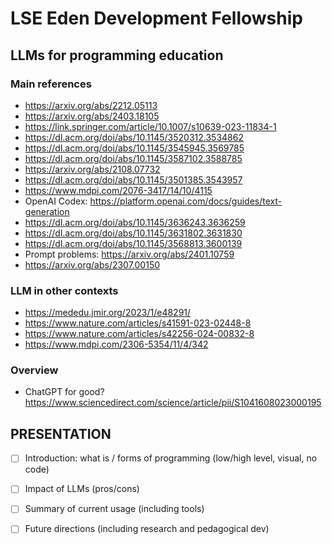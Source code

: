# LSE Eden Development Fellowship

## LLMs for programming education

### Main references

* https://arxiv.org/abs/2212.05113
* https://arxiv.org/abs/2403.18105
* https://link.springer.com/article/10.1007/s10639-023-11834-1
* https://dl.acm.org/doi/abs/10.1145/3520312.3534862
* https://dl.acm.org/doi/abs/10.1145/3545945.3569785
* https://dl.acm.org/doi/abs/10.1145/3587102.3588785
* https://arxiv.org/abs/2108.07732
* https://dl.acm.org/doi/abs/10.1145/3501385.3543957
* https://www.mdpi.com/2076-3417/14/10/4115
* OpenAI Codex: https://platform.openai.com/docs/guides/text-generation
* https://dl.acm.org/doi/abs/10.1145/3636243.3636259
* https://dl.acm.org/doi/abs/10.1145/3631802.3631830
* https://dl.acm.org/doi/abs/10.1145/3568813.3600139
* Prompt problems: https://arxiv.org/abs/2401.10759
* https://arxiv.org/abs/2307.00150

### LLM in other contexts

* https://mededu.jmir.org/2023/1/e48291/
* https://www.nature.com/articles/s41591-023-02448-8
* https://www.nature.com/articles/s42256-024-00832-8
* https://www.mdpi.com/2306-5354/11/4/342

### Overview

* ChatGPT for good? https://www.sciencedirect.com/science/article/pii/S1041608023000195

## PRESENTATION
- [ ] Introduction: what is / forms of programming (low/high level, visual, no code)
- [ ] Impact of LLMs (pros/cons)
- [ ] Summary of current usage (including tools)
- [ ] Future directions (including research and pedagogical dev)

